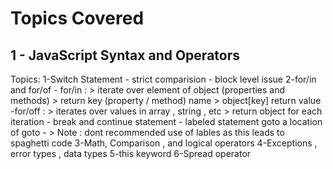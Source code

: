 # Topics Covered 

## 1 - JavaScript Syntax and Operators
Topics:
    1-Switch Statement
        - strict comparision
        - block level issue 
    2-for/in and for/of
        - for/in : > iterate over element of object (properties and methods)
                   > return key (property / method) name 
                   > object[key] return value
        -for/off : > iterates over values in array , string , etc
                   > return object for each iteration
        - break and continue statement
        - labeled statement
            goto a location of goto - > Note : dont recommended use of lables as this leads to spaghetti code
    3-Math, Comparison , and logical operators
    4-Exceptions , error types , data types
    5-this keyword
    6-Spread operator


